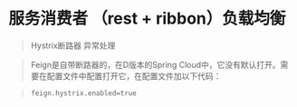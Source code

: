 # 服务消费者 （rest + ribbon）负载均衡

 > Hystrix断路器 异常处理

 > Feign是自带断路器的，在D版本的Spring Cloud中，它没有默认打开。需要在配置文件中配置打开它，在配置文件加以下代码：

 >     feign.hystrix.enabled=true


